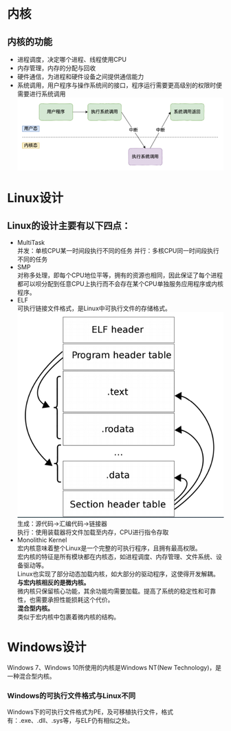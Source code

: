 # 内核
## 内核的功能
* 进程调度，决定哪个进程、线程使用CPU
* 内存管理，内存的分配与回收
* 硬件通信，为进程和硬件设备之间提供通信能力
* 系统调用，用户程序与操作系统间的接口，程序运行需要更高级别的权限时便需要进行系统调用
![](0.%20Images/System%20Call.png)

# Linux设计
## Linux的设计主要有以下四点：
* MultiTask  
  并发：单核CPU某一时间段执行不同的任务
  并行：多核CPU同一时间段执行不同的任务
* SMP  
  对称多处理，即每个CPU地位平等，拥有的资源也相同，因此保证了每个进程都可以呗分配到任意CPU上执行而不会存在某个CPU单独服务应用程序或内核程序。
* ELF  
  可执行链接文件格式，是Linux中可执行文件的存储格式。
  ![](0.%20Images/ELF%20Structure.png)
  生成：源代码->汇编代码->链接器  
  执行：使用装载器将文件加载至内存，CPU进行指令存取
* Monolithic Kernel  
  宏内核意味着整个Linux是一个完整的可执行程序，且拥有最高权限。  
  宏内核的特征是所有模块都在内核态，如进程调度、内存管理、文件系统、设备驱动等。  
  Linux也实现了部分动态加载内核，如大部分的驱动程序，这使得开发解耦。  
  **与宏内核相反的是微内核。**  
  微内核只保留核心功能，其余功能均需要加载。提高了系统的稳定性和可靠性，也需要承担性能损耗这个代价。  
  **混合型内核。**  
  类似于宏内核中包裹着微内核的结构。

# Windows设计
Windows 7、Windows 10所使用的内核是Windows NT(New Technology)，是一种混合型内核。  
### Windows的可执行文件格式与Linux不同
Windows下的可执行文件格式为PE，及可移植执行文件，格式有：.exe、.dll、.sys等，与ELF仍有相似之处。